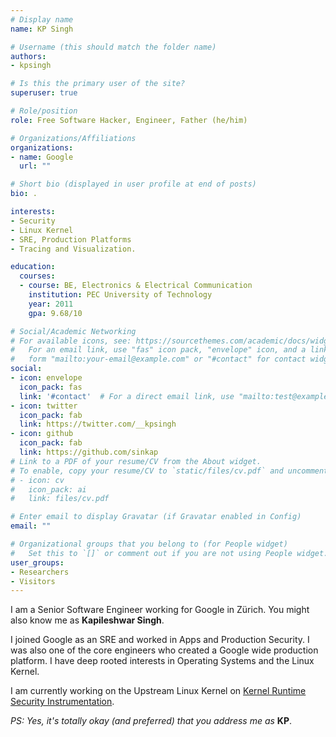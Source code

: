 ```yaml
---
# Display name
name: KP Singh

# Username (this should match the folder name)
authors:
- kpsingh

# Is this the primary user of the site?
superuser: true

# Role/position
role: Free Software Hacker, Engineer, Father (he/him)

# Organizations/Affiliations
organizations:
- name: Google
  url: ""

# Short bio (displayed in user profile at end of posts)
bio: .

interests:
- Security
- Linux Kernel
- SRE, Production Platforms
- Tracing and Visualization.

education:
  courses:
  - course: BE, Electronics & Electrical Communication
    institution: PEC University of Technology
    year: 2011
    gpa: 9.68/10

# Social/Academic Networking
# For available icons, see: https://sourcethemes.com/academic/docs/widgets/#icons
#   For an email link, use "fas" icon pack, "envelope" icon, and a link in the
#   form "mailto:your-email@example.com" or "#contact" for contact widget.
social:
- icon: envelope
  icon_pack: fas
  link: '#contact'  # For a direct email link, use "mailto:test@example.org".
- icon: twitter
  icon_pack: fab
  link: https://twitter.com/__kpsingh
- icon: github
  icon_pack: fab
  link: https://github.com/sinkap
# Link to a PDF of your resume/CV from the About widget.
# To enable, copy your resume/CV to `static/files/cv.pdf` and uncomment the lines below.
# - icon: cv
#   icon_pack: ai
#   link: files/cv.pdf

# Enter email to display Gravatar (if Gravatar enabled in Config)
email: ""

# Organizational groups that you belong to (for People widget)
#   Set this to `[]` or comment out if you are not using People widget.
user_groups:
- Researchers
- Visitors
---
```


I am a Senior Software Engineer working for Google in Zürich. You might also know me as **Kapileshwar Singh**.

I joined Google as an SRE and  worked in Apps and Production Security. I was also one of the core engineers who created a Google wide production platform. I have deep rooted interests in Operating Systems and the Linux Kernel.

I am currently working on the Upstream Linux Kernel on [Kernel Runtime Security Instrumentation](https://lssna19.sched.com/event/RHai).

*PS: Yes, it's totally okay (and preferred) that you address me as* **KP**.
